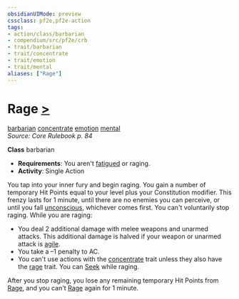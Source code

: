 ```yaml
---
obsidianUIMode: preview
cssclass: pf2e,pf2e-action
tags:
- action/class/barbarian
- compendium/src/pf2e/crb
- trait/barbarian
- trait/concentrate
- trait/emotion
- trait/mental
aliases: ["Rage"]
---
```

# Rage [>](rules/core-rulebook/chapter-9-playing-the-game.md#Actions "Single Action")
[barbarian](rules/traits/barbarian.md)  [concentrate](rules/traits/concentrate.md)  [emotion](rules/traits/emotion.md)  [mental](rules/traits/mental.md)  
*Source: Core Rulebook p. 84*  

**Class** barbarian
- **Requirements**: You aren't [fatigued](rules/conditions.md#Fatigued) or raging.
- **Activity**: Single Action

You tap into your inner fury and begin raging. You gain a number of temporary Hit Points equal to your level plus your Constitution modifier. This frenzy lasts for 1 minute, until there are no enemies you can perceive, or until you fall [unconscious](rules/conditions.md#Unconscious), whichever comes first. You can't voluntarily stop raging. While you are raging:

- You deal 2 additional damage with melee weapons and unarmed attacks. This additional damage is halved if your weapon or unarmed attack is [agile](rules/traits/agile.md).
- You take a –1 penalty to AC.
- You can't use actions with the [concentrate](rules/traits/concentrate.md) trait unless they also have the [rage](rules/traits/rage.md) trait. You can [Seek](rules/actions/seek.md) while raging.

After you stop raging, you lose any remaining temporary Hit Points from [Rage](rules/actions/rage.md), and you can't [Rage](rules/actions/rage.md) again for 1 minute.